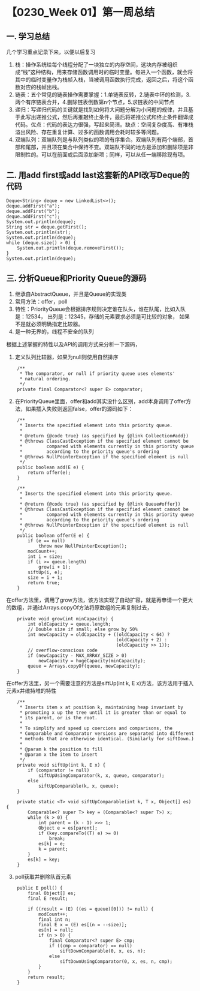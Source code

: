 # 【0230_Week 01】第一周总结

## 一. 学习总结
几个学习重点记录下来，以便以后复习
1. 栈：操作系统给每个线程分配了一块独立的内存空间，这块内存被组织成“栈”这种结构，用来存储函数调用时的临时变量。每进入一个函数，就会将其中的临时变量作为栈帧入栈，当被调用函数执行完成，返回之后，将这个函数对应的栈帧出栈。
2. 链表：五个常见的链表操作需要掌握：1.单链表反转，2.链表中环的检测，3.两个有序链表合并，4.删除链表倒数第n个节点，5.求链表的中间节点
3. 递归：写递归代码的关键就是找到如何将大问题分解为小问题的规律，并且基于此写出递推公式，然后再推敲终止条件，最后将递推公式和终止条件翻译成代码。优点：代码的表达力很强，写起来简洁。缺点：空间复杂度高、有堆栈溢出风险、存在重复计算、过多的函数调用会耗时较多等问题。
4. 双端队列：双端队列是与队列类似的项的有序集合。双端队列有两个端部，首部和尾部，并且项在集合中保持不变。双端队不同的地方是添加和删除项是非限制性的。可以在前面或后面添加新项；同样，可以从任一端移除现有项。

## 二. 用add first或add last这套新的API改写Deque的代码
```
Deque<String> deque = new LinkedList<>();
deque.addFirst("a");
deque.addFirst("b");
deque.addFirst("c");
System.out.println(deque);
String str = deque.getFirst();
System.out.println(str);
System.out.println(deque);
while (deque.size() > 0) {
    System.out.println(deque.removeFirst());
}
System.out.println(deque);
```
    
## 三. 分析Queue和Priority Queue的源码
1. 继承自AbstractQueue，并且是Queue的实现类
2. 常用方法：offer，poll
3. 特性：PriorityQueue会根据排序规则决定谁在队头，谁在队尾，比如入队是：12534， 出列是：12345，存储的元素要求必须是可比较的对象， 如果不是就必须明确指定比较器。
4. 是一种无界的，线程不安全的队列

根据上述掌握的特性以及API的调用方式来分析一下源码，
1. 定义队列比较器，如果为null则使用自然排序

```
    /**
     * The comparator, or null if priority queue uses elements'
     * natural ordering.
     */
    private final Comparator<? super E> comparator;
```

2. 在PriorityQueue里面，offer和add其实没什么区别，add本身调用了offer方法，如果插入失败则返回false，offer的源码如下：

```
    /**
     * Inserts the specified element into this priority queue.
     *
     * @return {@code true} (as specified by {@link Collection#add})
     * @throws ClassCastException if the specified element cannot be
     *         compared with elements currently in this priority queue
     *         according to the priority queue's ordering
     * @throws NullPointerException if the specified element is null
     */
    public boolean add(E e) {
        return offer(e);
    }

    /**
     * Inserts the specified element into this priority queue.
     *
     * @return {@code true} (as specified by {@link Queue#offer})
     * @throws ClassCastException if the specified element cannot be
     *         compared with elements currently in this priority queue
     *         according to the priority queue's ordering
     * @throws NullPointerException if the specified element is null
     */
    public boolean offer(E e) {
        if (e == null)
            throw new NullPointerException();
        modCount++;
        int i = size;
        if (i >= queue.length)
            grow(i + 1);
        siftUp(i, e);
        size = i + 1;
        return true;
    }
```

在offer方法里，调用了grow方法，该方法实现了自动扩容，就是再申请一个更大的数组，并通过Arrays.copyOf方法将原数组的元素复制过去，

```
    private void grow(int minCapacity) {
        int oldCapacity = queue.length;
        // Double size if small; else grow by 50%
        int newCapacity = oldCapacity + ((oldCapacity < 64) ?
                                         (oldCapacity + 2) :
                                         (oldCapacity >> 1));
        // overflow-conscious code
        if (newCapacity - MAX_ARRAY_SIZE > 0)
            newCapacity = hugeCapacity(minCapacity);
        queue = Arrays.copyOf(queue, newCapacity);
    }
```

在offer方法里，另一个需要注意的方法是siftUp(int k, E x)方法，该方法用于插入元素x并维持堆的特性

```
    /**
     * Inserts item x at position k, maintaining heap invariant by
     * promoting x up the tree until it is greater than or equal to
     * its parent, or is the root.
     *
     * To simplify and speed up coercions and comparisons, the
     * Comparable and Comparator versions are separated into different
     * methods that are otherwise identical. (Similarly for siftDown.)
     *
     * @param k the position to fill
     * @param x the item to insert
     */
    private void siftUp(int k, E x) {
        if (comparator != null)
            siftUpUsingComparator(k, x, queue, comparator);
        else
            siftUpComparable(k, x, queue);
    }

    private static <T> void siftUpComparable(int k, T x, Object[] es) {
        Comparable<? super T> key = (Comparable<? super T>) x;
        while (k > 0) {
            int parent = (k - 1) >>> 1;
            Object e = es[parent];
            if (key.compareTo((T) e) >= 0)
                break;
            es[k] = e;
            k = parent;
        }
        es[k] = key;
    }
```

3. poll获取并删除队首元素

```
    public E poll() {
        final Object[] es;
        final E result;

        if ((result = (E) ((es = queue)[0])) != null) {
            modCount++;
            final int n;
            final E x = (E) es[(n = --size)];
            es[n] = null;
            if (n > 0) {
                final Comparator<? super E> cmp;
                if ((cmp = comparator) == null)
                    siftDownComparable(0, x, es, n);
                else
                    siftDownUsingComparator(0, x, es, n, cmp);
            }
        }
        return result;
    }
```